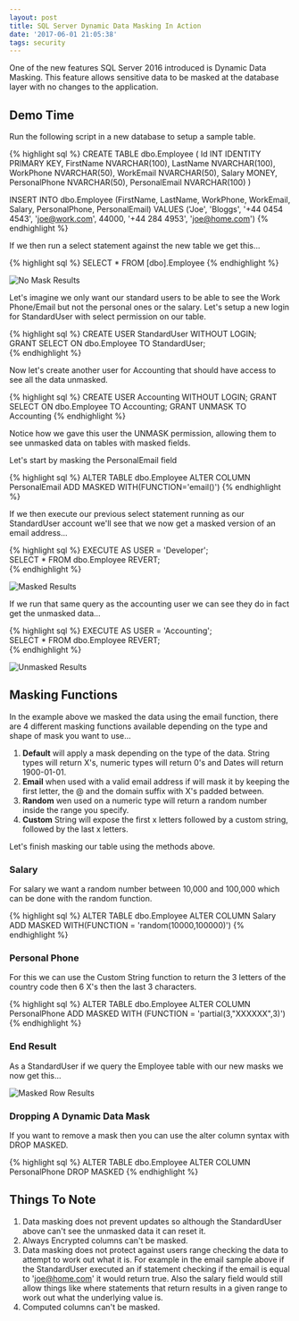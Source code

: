 ```yaml
---
layout: post
title: SQL Server Dynamic Data Masking In Action
date: '2017-06-01 21:05:38'
tags: security
---
```

One of the new features SQL Server 2016 introduced is Dynamic Data Masking. This feature allows sensitive data to be masked at the database layer with no changes to the application.

## Demo Time ##
Run the following script in a new database to setup a sample table.

{% highlight sql %}
CREATE TABLE dbo.Employee
(
    Id INT IDENTITY PRIMARY KEY,
    FirstName NVARCHAR(100),
    LastName NVARCHAR(100),
    WorkPhone NVARCHAR(50),
    WorkEmail NVARCHAR(50),
    Salary MONEY,
    PersonalPhone NVARCHAR(50),
    PersonalEmail NVARCHAR(100)
)

INSERT INTO dbo.Employee
    (FirstName, LastName, WorkPhone, WorkEmail, 
    Salary, PersonalPhone, PersonalEmail)
VALUES
    ('Joe', 'Bloggs', '+44 0454 4543', 'joe@work.com',
    44000, '+44 284 4953', 'joe@home.com')
{% endhighlight %}

If we then run a select statement against the new table we get this...

{% highlight sql %}
SELECT * FROM [dbo].Employee
{% endhighlight %}

![No Mask Results]({{site.url}}/content/images/2017-data-masking/no-mask.PNG)

Let's imagine we only want our standard users to be able to see the Work Phone/Email but not the personal ones or the salary. Let's setup a new login for StandardUser with select permission on our table.

{% highlight sql %}
CREATE USER StandardUser WITHOUT LOGIN;  
GRANT SELECT ON dbo.Employee TO StandardUser;   
{% endhighlight %}

Now let's create another user for Accounting that should have access to see all the data unmasked. 

{% highlight sql %}
CREATE USER Accounting WITHOUT LOGIN; 
GRANT SELECT ON dbo.Employee TO Accounting; 
GRANT UNMASK TO Accounting
{% endhighlight %}

Notice how we gave this user the UNMASK permission, allowing them to see unmasked data on tables with masked fields.

Let's start by masking the PersonalEmail field

{% highlight sql %}
ALTER TABLE dbo.Employee ALTER COLUMN PersonalEmail ADD MASKED WITH(FUNCTION='email()')
{% endhighlight %}

If we then execute our previous select statement running as our StandardUser account we'll see that we now get a masked version of an email address...

{% highlight sql %}
EXECUTE AS USER = 'Developer';  
SELECT * FROM dbo.Employee
REVERT;   
{% endhighlight %}

![Masked Results]({{site.url}}/content/images/2017-data-masking/masked-email.PNG)

If we run that same query as the accounting user we can see they do in fact get the unmasked data...

{% highlight sql %}
EXECUTE AS USER = 'Accounting';  
SELECT * FROM dbo.Employee
REVERT;   
{% endhighlight %}

![Unmasked Results]({{site.url}}/content/images/2017-data-masking/no-mask.PNG)

## Masking Functions ##
In the example above we masked the data using the email function, there are 4 different masking functions available depending on the type and shape of mask you want to use...

1. **Default** will apply a mask depending on the type of the data. String types will return X's, numeric types will return 0's and Dates will return 1900-01-01.
1. **Email** when used with a valid email address if will mask it by keeping the first letter, the @  and the domain suffix with X's padded between.
1. **Random** wen used on a numeric type will return a random number inside the range you specify.
1. **Custom** String will expose the first x letters followed by a custom string, followed by the last x letters. 

Let's finish masking our table using the methods above.

### Salary ###
For salary we want a random number between 10,000 and 100,000 which can be done with the random function.

{% highlight sql %}
ALTER TABLE dbo.Employee ALTER COLUMN Salary ADD MASKED WITH(FUNCTION = 'random(10000,100000)')
{% endhighlight %}

### Personal Phone ###
For this we can use the Custom String function to return the 3 letters of the country code then 6 X's then the last 3 characters.

{% highlight sql %}
ALTER TABLE dbo.Employee ALTER COLUMN PersonalPhone ADD MASKED WITH (FUNCTION = 'partial(3,"XXXXXX",3)')
{% endhighlight %}

### End Result ###
As a StandardUser if we query the Employee table with our new masks we now get this...

![Masked Row Results]({{site.url}}/content/images/2017-data-masking/masked-row.PNG)

### Dropping A Dynamic Data Mask ###
If you want to remove a mask then you can use the alter column syntax with DROP MASKED.

{% highlight sql %}
ALTER TABLE dbo.Employee ALTER COLUMN PersonalPhone DROP MASKED
{% endhighlight %}

## Things To Note ##
1. Data masking does not prevent updates so although the StandardUser above can't see the unmasked data it can reset it.
1. Always Encrypted columns can't be masked.
1. Data masking does not protect against users range checking the data to attempt to work out what it is. For example in the email sample above if the StandardUser executed an if statement checking if the email is equal to 'joe@home.com' it would return true. Also the salary field would still allow things like where statements that return results in a given range to work out what the underlying value is.
1. Computed columns can't be masked.